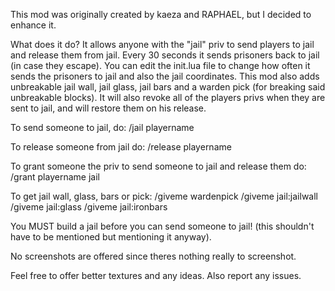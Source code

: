 This mod was originally created by kaeza and RAPHAEL, but I decided to enhance it.

What does it do? It allows anyone with the "jail" priv to send players to jail and release them from jail. Every 30 seconds it sends prisoners back to jail (in case they escape). You can edit the init.lua file to change how often it sends the prisoners to jail and also the jail coordinates. This mod also adds unbreakable jail wall, jail glass, jail bars and a warden pick (for breaking said unbreakable blocks). It will also revoke all of the players privs when they are sent to jail, and will restore them on his release.

To send someone to jail, do:
/jail playername

To release someone from jail do:
/release playername

To grant someone the priv to send someone to jail and release them do:
/grant playername jail

To get jail wall, glass, bars or pick:
/giveme wardenpick
/giveme jail:jailwall
/giveme jail:glass
/giveme jail:ironbars

You MUST build a jail before you can send someone to jail! (this shouldn't have to be mentioned but mentioning it anyway).

No screenshots are offered since theres nothing really to screenshot.

Feel free to offer better textures and any ideas. Also report any issues.
